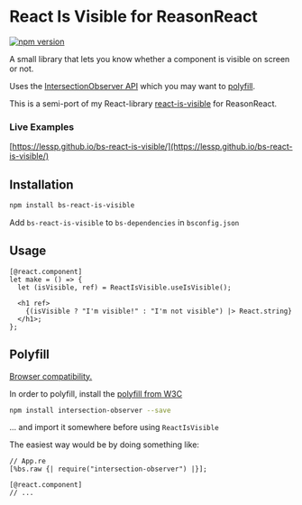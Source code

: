 # React Is Visible for ReasonReact

[![npm version](https://badge.fury.io/js/bs-react-is-visible.svg)](https://badge.fury.io/js/bs-react-is-visible)

A small library that lets you know whether a component is visible on screen or not.

Uses the [IntersectionObserver API](https://developer.mozilla.org/en-US/docs/Web/API/IntersectionObserver) which you may want to [polyfill](#polyfill).

This is a semi-port of my React-library [react-is-visible](https://github.com/lessp/react-is-visible) for ReasonReact.

### Live Examples

[https://lessp.github.io/bs-react-is-visible/](https://lessp.github.io/bs-react-is-visible/)

## Installation

```bash
npm install bs-react-is-visible
```

Add `bs-react-is-visible` to `bs-dependencies` in `bsconfig.json`

## Usage

```reason
[@react.component]
let make = () => {
  let (isVisible, ref) = ReactIsVisible.useIsVisible();

  <h1 ref>
    {(isVisible ? "I'm visible!" : "I'm not visible") |> React.string}
  </h1>;
};
```

## Polyfill

[Browser compatibility.](https://developer.mozilla.org/en-US/docs/Web/API/Intersection_Observer_API#Browser_compatibility)

In order to polyfill, install the [polyfill from W3C](https://github.com/w3c/IntersectionObserver/tree/master/polyfill)

```bash
npm install intersection-observer --save
```

... and import it somewhere before using `ReactIsVisible`

The easiest way would be by doing something like:

```reason
// App.re
[%bs.raw {| require("intersection-observer") |}];

[@react.component]
// ...
```
